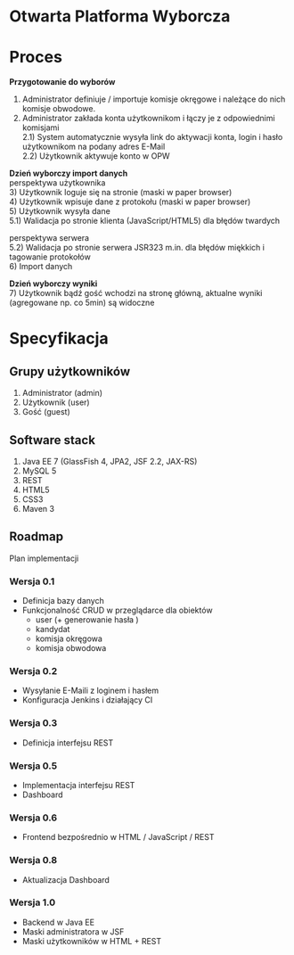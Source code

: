 # Otwarta Platforma Wyborcza


# Proces
**Przygotowanie do wyborów**  
1) Administrator definiuje / importuje komisje okręgowe i należące do nich komisje obwodowe.  
2) Administrator zakłada konta użytkownikom i łączy je z odpowiednimi komisjami  
2.1) System automatycznie wysyła link do aktywacji konta, login i hasło użytkownikom na podany adres E-Mail  
2.2) Użytkownik aktywuje konto w OPW  

**Dzień wyborczy import danych**  
perspektywa użytkownika  
3) Użytkownik loguje się na stronie (maski w paper browser)  
4) Użytkownik wpisuje dane z protokołu (maski w paper browser)  
5) Użytkownik wysyła dane  
5.1) Walidacja po stronie klienta (JavaScript/HTML5) dla błędów twardych  
 
perspektywa serwera  
5.2) Walidacja po stronie serwera JSR323 m.in. dla błędów miękkich i tagowanie protokołów  
6) Import danych  

**Dzień wyborczy wyniki**  
7) Użytkownik bądź gość wchodzi na stronę główną, aktualne wyniki (agregowane np. co 5min) są widoczne


# Specyfikacja

## Grupy użytkowników
1. Administrator (admin)
2. Użytkownik (user)
3. Gość (guest)

## Software stack
1. Java EE 7 (GlassFish 4, JPA2, JSF 2.2, JAX-RS)
2. MySQL 5
3. REST
4. HTML5 
5. CSS3
6. Maven 3

## Roadmap
Plan implementacji

### Wersja 0.1
* Definicja bazy danych
* Funkcjonalność CRUD w przeglądarce dla obiektów
  * user (+ generowanie hasła )
  * kandydat
  * komisja okręgowa
  * komisja obwodowa


### Wersja 0.2
* Wysyłanie E-Maili z loginem i hasłem
* Konfiguracja Jenkins i działający CI

### Wersja 0.3
* Definicja interfejsu REST

### Wersja 0.5
* Implementacja interfejsu REST
* Dashboard

### Wersja 0.6
* Frontend bezpośrednio w HTML / JavaScript / REST

### Wersja 0.8
* Aktualizacja Dashboard

### Wersja 1.0
* Backend w Java EE
* Maski administratora w JSF
* Maski użytkowników w HTML + REST 
